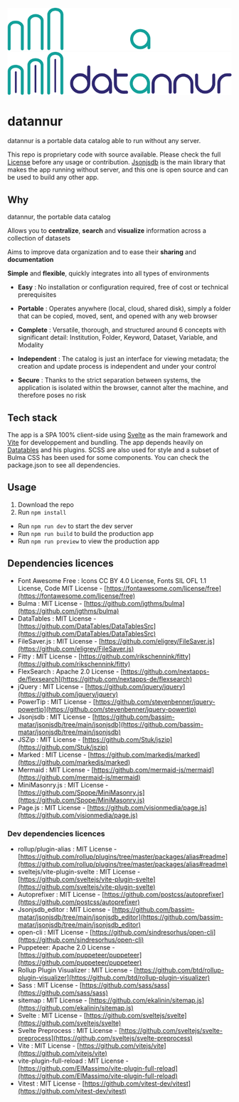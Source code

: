 ![datannur logo](./public/data/img/main_banner_dark.png#gh-dark-mode-only)
![datannur logo](./public/data/img/main_banner.png#gh-light-mode-only)

# datannur

datannur is a portable data catalog able to run without any server.

This repo is proprietary code with source available. Please check the full [License](License) before any usage or contribution.
[Jsonjsdb](https://github.com/bassim-matar/jsonjsdb) is the main library that makes the app running without server,
and this one is open source and can be used to build any other app.

## Why

datannur, the portable data catalog

Allows you to **centralize**, **search** and **visualize** information across a collection of datasets

Aims to improve data organization and to ease their **sharing** and **documentation**

**Simple** and **flexible**, quickly integrates into all types of environments

- **Easy** :
  No installation or configuration required, free of cost or technical prerequisites

- **Portable** :
  Operates anywhere (local, cloud, shared disk), simply a folder that can be copied, moved, sent, and opened with any web browser

- **Complete** :
  Versatile, thorough, and structured around 6 concepts with significant detail: Institution, Folder, Keyword, Dataset, Variable, and Modality

- **Independent** :
  The catalog is just an interface for viewing metadata; the creation and update process is independent and under your control

- **Secure** :
  Thanks to the strict separation between systems, the application is isolated within the browser, cannot alter the machine, and therefore poses no risk

## Tech stack

The app is a SPA 100% client-side using [Svelte](https://github.com/sveltejs/svelte) as the main framework
and [Vite](https://github.com/vitejs/vite) for developpement and bundling.
The app depends heavily on [Datatables](https://datatables.net) and his plugins.
SCSS are also used for style and a subset of Bulma CSS has been used for some components. You can check the package.json to see all dependencies.

## Usage

1. Download the repo
2. Run `npm install`

- Run `npm run dev` to start the dev server
- Run `npm run build` to build the production app
- Run `npm run preview` to view the production app

## Dependencies licences

- Font Awesome Free : Icons CC BY 4.0 License, Fonts SIL OFL 1.1 License, Code MIT License - [https://fontawesome.com/license/free](https://fontawesome.com/license/free)
- Bulma : MIT License - [https://github.com/jgthms/bulma](https://github.com/jgthms/bulma)
- DataTables : MIT License - [https://github.com/DataTables/DataTablesSrc](https://github.com/DataTables/DataTablesSrc)
- FileSaver.js : MIT License - [https://github.com/eligrey/FileSaver.js](https://github.com/eligrey/FileSaver.js)
- Fitty : MIT License - [https://github.com/rikschennink/fitty](https://github.com/rikschennink/fitty)
- FlexSearch : Apache 2.0 License - [https://github.com/nextapps-de/flexsearch](https://github.com/nextapps-de/flexsearch)
- jQuery : MIT License - [https://github.com/jquery/jquery](https://github.com/jquery/jquery)
- PowerTip : MIT License - [https://github.com/stevenbenner/jquery-powertip](https://github.com/stevenbenner/jquery-powertip)
- Jsonjsdb : MIT License - [https://github.com/bassim-matar/jsonjsdb/tree/main/jsonjsdb](https://github.com/bassim-matar/jsonjsdb/tree/main/jsonjsdb)
- JSZip : MIT License - [https://github.com/Stuk/jszip](https://github.com/Stuk/jszip)
- Marked : MIT License - [https://github.com/markedjs/marked](https://github.com/markedjs/marked)
- Mermaid : MIT License - [https://github.com/mermaid-js/mermaid](https://github.com/mermaid-js/mermaid)
- MiniMasonry.js : MIT License - [https://github.com/Spope/MiniMasonry.js](https://github.com/Spope/MiniMasonry.js)
- Page.js : MIT License - [https://github.com/visionmedia/page.js](https://github.com/visionmedia/page.js)

### Dev dependencies licences

- rollup/plugin-alias : MIT License - [https://github.com/rollup/plugins/tree/master/packages/alias#readme](https://github.com/rollup/plugins/tree/master/packages/alias#readme)
- sveltejs/vite-plugin-svelte : MIT License - [https://github.com/sveltejs/vite-plugin-svelte](https://github.com/sveltejs/vite-plugin-svelte)
- Autoprefixer : MIT License - [https://github.com/postcss/autoprefixer](https://github.com/postcss/autoprefixer)
- Jsonjsdb_editor : MIT License - [https://github.com/bassim-matar/jsonjsdb/tree/main/jsonjsdb_editor](https://github.com/bassim-matar/jsonjsdb/tree/main/jsonjsdb_editor)
- open-cli : MIT License - [https://github.com/sindresorhus/open-cli](https://github.com/sindresorhus/open-cli)
- Puppeteer: Apache 2.0 License - [https://github.com/puppeteer/puppeteer](https://github.com/puppeteer/puppeteer)
- Rollup Plugin Visualizer : MIT License - [https://github.com/btd/rollup-plugin-visualizer](https://github.com/btd/rollup-plugin-visualizer)
- Sass : MIT License - [https://github.com/sass/sass](https://github.com/sass/sass)
- sitemap : MIT License - [https://github.com/ekalinin/sitemap.js](https://github.com/ekalinin/sitemap.js)
- Svelte : MIT License - [https://github.com/sveltejs/svelte](https://github.com/sveltejs/svelte)
- Svelte Preprocess : MIT License - [https://github.com/sveltejs/svelte-preprocess](https://github.com/sveltejs/svelte-preprocess)
- Vite : MIT License - [https://github.com/vitejs/vite](https://github.com/vitejs/vite)
- vite-plugin-full-reload : MIT License - [https://github.com/ElMassimo/vite-plugin-full-reload](https://github.com/ElMassimo/vite-plugin-full-reload)
- Vitest : MIT License - [https://github.com/vitest-dev/vitest](https://github.com/vitest-dev/vitest)
